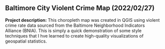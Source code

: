 ## Baltimore City Violent Crime Map (2022/02/27)

**Project description:** This choropleth map was created in QGIS using violent crime rate data sourced from the Baltimore Neighborhood Indicators Alliance (BNIA). This is simply a quick demonstration of some style techniques that I hve learned to create high-quality visualizations of geospatial statistics. 

